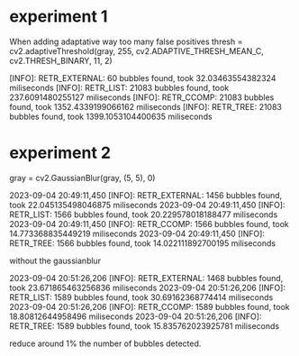 # experiment 1 
When adding adaptative way too many false positives
thresh = cv2.adaptiveThreshold(gray, 255, cv2.ADAPTIVE_THRESH_MEAN_C, cv2.THRESH_BINARY, 11, 2)

[INFO]: RETR_EXTERNAL: 60 bubbles found, took 32.03463554382324 miliseconds
[INFO]: RETR_LIST: 21083 bubbles found, took 237.6091480255127 miliseconds
[INFO]: RETR_CCOMP: 21083 bubbles found, took 1352.4339199066162 miliseconds
[INFO]: RETR_TREE: 21083 bubbles found, took 1399.1053104400635 miliseconds

# experiment 2 

gray = cv2.GaussianBlur(gray, (5, 5), 0)

2023-09-04 20:49:11,450 [INFO]: RETR_EXTERNAL: 1456 bubbles found, took 22.045135498046875 miliseconds
2023-09-04 20:49:11,450 [INFO]: RETR_LIST: 1566 bubbles found, took 20.229578018188477 miliseconds
2023-09-04 20:49:11,450 [INFO]: RETR_CCOMP: 1566 bubbles found, took 14.773368835449219 miliseconds
2023-09-04 20:49:11,450 [INFO]: RETR_TREE: 1566 bubbles found, took 14.022111892700195 miliseconds

without the gaussianblur 

2023-09-04 20:51:26,206 [INFO]: RETR_EXTERNAL: 1468 bubbles found, took 23.671865463256836 miliseconds
2023-09-04 20:51:26,206 [INFO]: RETR_LIST: 1589 bubbles found, took 30.69162368774414 miliseconds
2023-09-04 20:51:26,206 [INFO]: RETR_CCOMP: 1589 bubbles found, took 18.80812644958496 miliseconds
2023-09-04 20:51:26,206 [INFO]: RETR_TREE: 1589 bubbles found, took 15.835762023925781 miliseconds

reduce around 1% the number of bubbles detected.